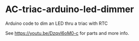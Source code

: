 # AC-triac-arduino-led-dimmer
Arduino code to dim an LED thru a triac with RTC

See https://youtu.be/DzqvI6oM0-c for parts and more info.
